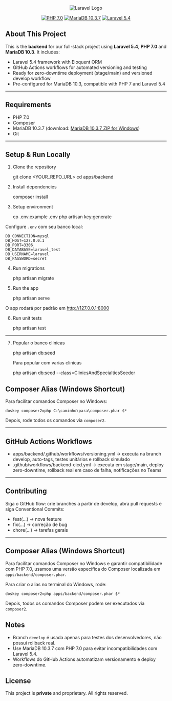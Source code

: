 <p align="center">
  <img src="https://laravel.com/assets/img/components/logo-laravel.svg" alt="Laravel Logo">
</p>

<p align="center">
  <a href="#"><img src="https://img.shields.io/badge/PHP-7.0-blue" alt="PHP 7.0"></a>
  <a href="https://mariadb.org/download/?o=true&p=mariadb&r=10.3.7&os=windows&cpu=x86_64&pkg=zip&mirror=archive&t=mariadb"><img src="https://img.shields.io/badge/MariaDB-10.3.7-blue" alt="MariaDB 10.3.7"></a>
  <a href="#"><img src="https://img.shields.io/badge/Laravel-5.4-red" alt="Laravel 5.4"></a>
</p>

## About This Project

This is the **backend** for our full-stack project using **Laravel 5.4**, **PHP 7.0** and **MariaDB 10.3**. It includes:

- Laravel 5.4 framework with Eloquent ORM
- GitHub Actions workflows for automated versioning and testing
- Ready for zero-downtime deployment (stage/main) and versioned develop workflow
- Pre-configured for MariaDB 10.3, compatible with PHP 7 and Laravel 5.4

---

## Requirements

- PHP 7.0
- Composer
- MariaDB 10.3.7 (download: [MariaDB 10.3.7 ZIP for Windows](https://mariadb.org/download/?o=true&p=mariadb&r=10.3.7&os=windows&cpu=x86_64&pkg=zip&mirror=archive&t=mariadb))
- Git

---

## Setup & Run Locally

1. Clone the repository

    git clone <YOUR_REPO_URL>
    cd apps/backend

2. Install dependencies

    composer install

3. Setup environment

    cp .env.example .env
    php artisan key:generate

Configure `.env` com seu banco local:

    DB_CONNECTION=mysql
    DB_HOST=127.0.0.1
    DB_PORT=3306
    DB_DATABASE=laravel_test
    DB_USERNAME=laravel
    DB_PASSWORD=secret

4. Run migrations

    php artisan migrate

5. Run the app

    php artisan serve

O app rodará por padrão em http://127.0.0.1:8000

6. Run unit tests

    php artisan test

---

7. Popular o banco clinicas

    php artisan db:seed

    Para popular com varias clinicas

    php artisan db:seed --class=ClinicsAndSpecialtiesSeeder

## Composer Alias (Windows Shortcut)

Para facilitar comandos Composer no Windows:

    doskey composer2=php C:\caminho\para\composer.phar $*

Depois, rode todos os comandos via `composer2`.

---

## GitHub Actions Workflows

- apps/backend/.github/workflows/versioning.yml → executa na branch develop, auto-tags, testes unitários e rollback simulado
- .github/workflows/backend-cicd.yml → executa em stage/main, deploy zero-downtime, rollback real em caso de falha, notificações no Teams

---

## Contributing

Siga o GitHub flow: crie branches a partir de develop, abra pull requests e siga Conventional Commits:

- feat(...) → nova feature
- fix(...) → correção de bug
- chore(...) → tarefas gerais

---

## Composer Alias (Windows Shortcut)

Para facilitar comandos Composer no Windows e garantir compatibilidade com PHP 7.0, usamos uma versão específica do Composer localizada em `apps/backend/composer.phar`.

Para criar o alias no terminal do Windows, rode:

    doskey composer2=php apps/backend/composer.phar $*

Depois, todos os comandos Composer podem ser executados via `composer2`.

## Notes

- Branch `develop` é usada apenas para testes dos desenvolvedores, não possui rollback real.
- Use MariaDB 10.3.7 com PHP 7.0 para evitar incompatibilidades com Laravel 5.4.
- Workflows do GitHub Actions automatizam versionamento e deploy zero-downtime.




## License

This project is **private** and proprietary. All rights reserved.

